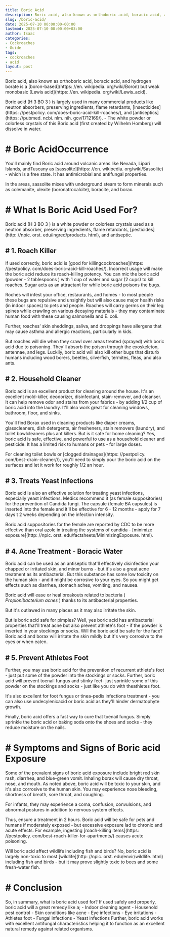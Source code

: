 ```yaml
---
title: Boric Acid
description: Boric acid, also known as orthoboric acid, boracic acid, and hydrogen borate is a boron-based but weak monobasic Lewis acid . Boric acid H 3 BO 3  is largely...
slug: /boric-acid/
date: 2025-07-10 00:00:00+00:00
lastmod: 2025-07-10 00:00:00+03:00
author: Isaac
categories:
- Cockroaches
- Guide
tags:
- cockroaches
- acid
layout: post
---
```


Boric acid, also known as orthoboric acid, boracic acid, and hydrogen borate is a [boron-based](https: //en. wikipedia. org/wiki/Boron) but weak monobasic [Lewis acid](https: //en. wikipedia. org/wiki/Lewis_acid).

Boric acid (H 3 BO 3 ) is largely used in many commercial products like neutron absorbers, preserving ingredients, flame retardants, [insecticides](https: //pestpolicy. com/does-boric-acid-kill-roaches/), and [antiseptics](https: //pubmed. ncbi. nlm. nih. gov/1712169/). - The white powder or colorless crystals of this Boric acid (first created by Wilhelm Homberg) will dissolve in water.

# # Boric AcidOccurrence

You'll mainly find Boric acid around volcanic areas like Nevada, Lipari Islands, andTuscany as [sassolite](https: //en. wikipedia. org/wiki/Sassolite) - which is a free state. It has antimicrobial and antifungal properties.

In the areas, sassolite mixes with underground steam to form minerals such as colemanite, ulexite (boronatrocalcite), boracite, and borax.

# # What Is Boric Acid Used For?

Boric acid (H 3 BO 3 ) is a white powder or colorless crystals used as a neutron absorber, preserving ingredients, flame retardants, [pesticides](http: //npic. orst. edu/ingred/products. html), and antiseptic.

## # 1. Roach Killer

If used correctly, boric acid is [good for killingcockroaches](https: //pestpolicy. com/does-boric-acid-kill-roaches/). Incorrect usage will make the boric acid reduce its roach-killing potency. You can mic the boric acid (powder - 2 tablespoons ) with 1 cup of water and sugar (2 cups) to kill roaches. Sugar acts as an attractant for while boric acid poisons the bugs.

Roches will infest your office, restaurants, and homes - to most people these bugs are repulsive and unsightly but will also cause major health risks (in indoor spaces) to pets and people. Roaches will carry germs on their leg spines while crawling on various decaying materials - they may contaminate human food with these causing salmonella and E. coli.

Further, roaches' skin sheddings, saliva, and droppings have allergens that may cause asthma and allergic reactions, particularly in kids.

But roaches will die when they crawl over areas treated (sprayed) with boric acid due to poisoning. They'll absorb the poison through the exoskeleton, antennae, and legs. Luckily, boric acid will also kill other bugs that disturb humans including wood borers, beetles, silverfish, termites, fleas, and also ants.

## # 2. Household Cleaner

Boric acid is an excellent product for cleaning around the house. It's an excellent mold-killer, deodorizer, disinfectant, stain-remover, and cleanser. It can help remove odor and stains from your fabrics - by adding 1/2 cup of boric acid into the laundry. It'll also work great for cleaning windows, bathroom, floor, and sinks.

You'll find Borax used in cleaning products like diaper creams, glasscleaners, dish detergents, air fresheners, stain removers (laundry), and toilet bowlcleaners plus ant killers. But is it safe for home cleaning? Yes, boric acid is safe, effective, and powerful to use as a household cleaner and pesticide. It has a limited risk to humans or pets - for large doses.

For cleaning toilet bowls or [clogged drainages](https: //pestpolicy. com/best-drain-cleaner//), you'll need to simply pour the boric acid on the surfaces and let it work for roughly 1/2 an hour.

## # **3. Treats Yeast Infections**

Boric acid is also an effective solution for treating yeast infections, especially yeast infections. Medics recommend it (as female suppositories) for the prevention of Candida fungi. The capsule (female BA capsules) is inserted into the female and it'll be effective for 6 - 12 months - apply for 7 days t 2 weeks depending on the infection intensity.

Boric acid suppositories for the female are reported by CDC to be more effective than oral azole in treating the systems of candida - [minimize exposure](http: //npic. orst. edu/factsheets/MinimizingExposure. html).

## # 4. Acne Treatment - Boracic Water

Boric acid can be used as an antiseptic that'll effectively disinfection your chapped or irritated skin, and minor burns - but it's also a great acne treatment as its antibacterial. But this substance has some low toxicity on the human skin - and it might be corrosive to your eyes. So you might get effects such as diarrhea, stomach aches, vomiting, and nausea.

Boric acid will ease or heal breakouts related to bacteria ( *Propionibacterium acnes* ) thanks to its antibacterial properties.

But it's outlawed in many places as it may also irritate the skin.

But is boric acid safe for pimples? Well, yes boric acid has antibacterial properties that'll treat acne but also prevent athlete's foot - if the powder is inserted in your stockings or socks. Will the boric acid be safe for the face? Boric acid and borax will irritate the skin mildly but it's very corrosive to the eyes or when eaten.

## # 5. Prevent Athletes Foot

Further, you may use boric acid for the prevention of recurrent athlete's foot - just put some of the powder into the stockings or socks. Further, boric acid will prevent toenail fungus and stinky feet- just sprinkle some of this powder on the stockings and socks - just like you do with theathletes foot.

It's also excellent for foot fungus or tinea-pedis infections treatment - you can also use undecylenicacid or boric acid as they'll hinder dermatophyte growth.

Finally, boric acid offers a fast way to cure that toenail fungus. Simply sprinkle the boric acid or baking soda onto the shoes and socks - they reduce moisture on the nails.

# # Symptoms and Signs of Boric acid Exposure

Some of the prevalent signs of boric acid exposure include bright red skin rash, diarrhea, and blue-green vomit. Inhaling borax will cause dry throat, nose, and mouth. As noted above, boric acid will be toxic to your skin, and it's also corrosive to the human skin. You may experience nose bleeding, shortness of breath, sore throat, and coughing.

For infants, they may experience a coma, confusion, convulsions, and abnormal postures in addition to nervous system effects.

Thus, ensure a treatment in 2 hours. Boric acid will be safe for pets and humans if moderately exposed - but excessive exposure lad to chronic and acute effects. For example, ingesting [roach-killing items](https: //pestpolicy. com/best-roach-killer-for-apartments/) causes acute poisoning.

Will boric acid affect wildlife including fish and birds? No, boric acid is largely non-toxic to most [wildlife](http: //npic. orst. edu/envir/wildlife. html) including fish and birds - but it may prove slightly toxic to bees and some fresh-water fish.

# # Conclusion

So, in summary, what is boric acid used for? If used safely and properly, boric acid will a great remedy like a; - Indoor cleaning agent - Household pest control - Skin conditions like acne - Eye infections - Eye irritations - Athletes foot - Fungal infections - Yeast infections Further, boric acid works with excellent antifungal characteristics helping it to function as an excellent natural remedy against related organisms.
